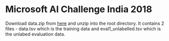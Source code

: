 # Microsoft AI Challenge India 2018

Download data.zip from [here](https://drive.google.com/file/d/1-wytsW5u7DPSg2RTWE6a6cYlYi-u17fW/view?usp=sharing) and unzip into the root directory. It contains 2 files - data.tsv which is the training data and eval1_unlabelled.tsv which is the unlabed evaluation data.

